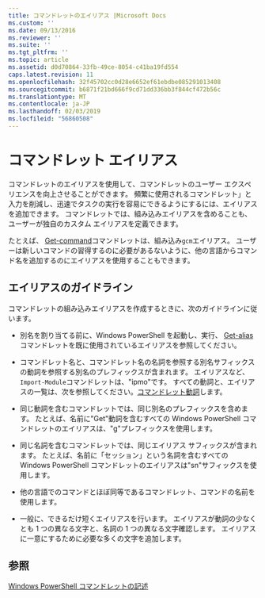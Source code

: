 ```yaml
---
title: コマンドレットのエイリアス |Microsoft Docs
ms.custom: ''
ms.date: 09/13/2016
ms.reviewer: ''
ms.suite: ''
ms.tgt_pltfrm: ''
ms.topic: article
ms.assetid: d0d70864-33fb-49ce-8054-c41ba19fd554
caps.latest.revision: 11
ms.openlocfilehash: 32f45702cc0d28e6652ef61ebdbe085291013408
ms.sourcegitcommit: b6871f21bd666f9cd71dd336bb3f844cf472b56c
ms.translationtype: MT
ms.contentlocale: ja-JP
ms.lasthandoff: 02/03/2019
ms.locfileid: "56860508"
---
```

# <a name="cmdlet-aliases"></a>コマンドレット エイリアス

コマンドレットのエイリアスを使用して、コマンドレットのユーザー エクスペリエンスを向上させることができます。 頻繁に使用されるコマンドレット」と入力を削減し、迅速でタスクの実行を容易にできるようにするには、エイリアスを追加できます。 コマンドレットでは、組み込みエイリアスを含めることも、ユーザーが独自のカスタム エイリアスを定義できます。

たとえば、 [Get-command](/powershell/module/microsoft.powershell.core/get-command)コマンドレットは、組み込み`gcm`エイリアス。 ユーザーは新しいコマンドの習得するのに必要があるないように、他の言語からコマンド名を追加するのにエイリアスを使用することもできます。

## <a name="alias-guidelines"></a>エイリアスのガイドライン

コマンドレットの組み込みエイリアスを作成するときに、次のガイドラインに従います。

- 別名を割り当てる前に、Windows PowerShell を起動し、実行、 [Get-alias](/powershell/module/Microsoft.PowerShell.Utility/Get-Alias)コマンドレットを既に使用されているエイリアスを参照してください。

- コマンドレット名と、コマンドレット名の名詞を参照する別名サフィックスの動詞を参照する別名のプレフィックスが含まれます。 エイリアスなど、`Import-Module`コマンドレットは、"ipmo"です。 すべての動詞と、エイリアスの一覧は、次を参照してください。[コマンドレット動詞](./approved-verbs-for-windows-powershell-commands.md)します。

- 同じ動詞を含むコマンドレットでは、同じ別名のプレフィックスを含めます。 たとえば、名前に"Get"動詞を含むすべての Windows PowerShell コマンドレットのエイリアスは、"g"プレフィックスを使用します。

- 同じ名詞を含むコマンドレットでは、同じエイリアス サフィックスが含まれます。 たとえば、名前に「セッション」という名詞を含むすべての Windows PowerShell コマンドレットのエイリアスは"sn"サフィックスを使用します。

- 他の言語でのコマンドとほぼ同等であるコマンドレット、コマンドの名前を使用します。

- 一般に、できるだけ短くエイリアスを行います。 エイリアスが動詞の少なくとも 1 つの異なる文字と、名詞の 1 つの異なる文字確認します。 エイリアスに一意にするために必要な多くの文字を追加します。

## <a name="see-also"></a>参照

[Windows PowerShell コマンドレットの記述](./writing-a-windows-powershell-cmdlet.md)
